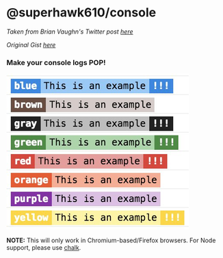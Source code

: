 # @superhawk610/console

_Taken from Brian Vaughn's Twitter post [here](https://twitter.com/brian_d_vaughn/status/1025193946757050368)_

_Original Gist [here](https://gist.github.com/bvaughn/810d50d6ade25b784728873daabb905e)_

### Make your console logs **POP**!

![demo](https://raw.githubusercontent.com/superhawk610/console/master/screenshots/overview.jpg)

**NOTE:** This will only work in Chromium-based/Firefox browsers. For Node support, please use [chalk](https://www.npmjs.com/package/chalk).
